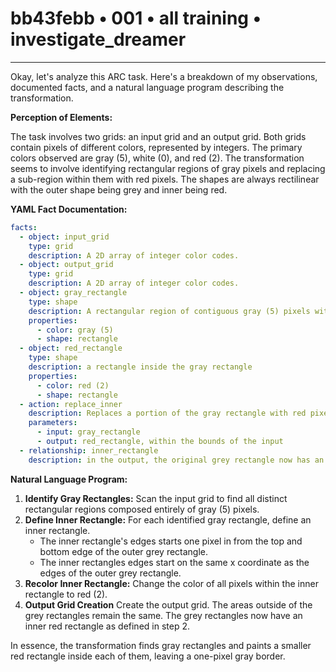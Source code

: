 # bb43febb • 001 • all training • investigate_dreamer

---
Okay, let's analyze this ARC task. Here's a breakdown of my observations, documented facts, and a natural language program describing the transformation.

**Perception of Elements:**

The task involves two grids: an input grid and an output grid.  Both grids contain pixels of different colors, represented by integers. The primary colors observed are gray (5), white (0), and red (2). The transformation seems to involve identifying rectangular regions of gray pixels and replacing a sub-region within them with red pixels. The shapes are always rectilinear with the outer shape being grey and inner being red.

**YAML Fact Documentation:**



```yaml
facts:
  - object: input_grid
    type: grid
    description: A 2D array of integer color codes.
  - object: output_grid
    type: grid
    description: A 2D array of integer color codes.
  - object: gray_rectangle
    type: shape
    description: A rectangular region of contiguous gray (5) pixels within the input grid.
    properties:
      - color: gray (5)
      - shape: rectangle
  - object: red_rectangle
    type: shape
    description: a rectangle inside the gray rectangle
    properties:
      - color: red (2)
      - shape: rectangle
  - action: replace_inner
    description: Replaces a portion of the gray rectangle with red pixels, creating the output grid.
    parameters:
      - input: gray_rectangle
      - output: red_rectangle, within the bounds of the input
  - relationship: inner_rectangle
    description: in the output, the original grey rectangle now has an inner red rectangle
```



**Natural Language Program:**

1.  **Identify Gray Rectangles:** Scan the input grid to find all distinct rectangular regions composed entirely of gray (5) pixels.
2.  **Define Inner Rectangle:** For each identified gray rectangle, define an inner rectangle.
    *   The inner rectangle's edges starts one pixel in from the top and bottom edge of the outer grey rectangle.
    *   The inner rectangles edges start on the same x coordinate as the edges of the outer grey rectangle.
3.  **Recolor Inner Rectangle:** Change the color of all pixels within the inner rectangle to red (2).
4. **Output Grid Creation** Create the output grid. The areas outside of the grey rectangles remain the same. The grey rectangles now have an inner red rectangle as defined in step 2.

In essence, the transformation finds gray rectangles and paints a smaller red rectangle inside each of them, leaving a one-pixel gray border.

